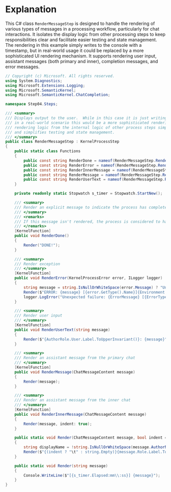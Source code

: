 # Explanation
This C# class `RenderMessageStep` is designed to handle the rendering of various types of messages in a processing workflow, particularly for chat interactions. It isolates the display logic from other processing steps to keep responsibilities clear and facilitate easier testing and state management. The rendering in this example simply writes to the console with a timestamp, but in real-world usage it could be replaced by a more sophisticated UI rendering mechanism. It supports rendering user input, assistant messages (both primary and inner), completion messages, and error messages.

```csharp
// Copyright (c) Microsoft. All rights reserved.
using System.Diagnostics;
using Microsoft.Extensions.Logging;
using Microsoft.SemanticKernel;
using Microsoft.SemanticKernel.ChatCompletion;

namespace Step04.Steps;

/// <summary>
/// Displays output to the user.  While in this case it is just writing to the console,
/// in a real-world scenario this would be a more sophisticated rendering system.  Isolating this
/// rendering logic from the internal logic of other process steps simplifies responsibility contract
/// and simplifies testing and state management.
/// </summary>
public class RenderMessageStep : KernelProcessStep
{
    public static class Functions
    {
        public const string RenderDone = nameof(RenderMessageStep.RenderDone);
        public const string RenderError = nameof(RenderMessageStep.RenderError);
        public const string RenderInnerMessage = nameof(RenderMessageStep.RenderInnerMessage);
        public const string RenderMessage = nameof(RenderMessageStep.RenderMessage);
        public const string RenderUserText = nameof(RenderMessageStep.RenderUserText);
    }

    private readonly static Stopwatch s_timer = Stopwatch.StartNew();

    /// <summary>
    /// Render an explicit message to indicate the process has completed in the expected state.
    /// </summary>
    /// <remarks>
    /// If this message isn't rendered, the process is considered to have failed.
    /// </remarks>
    [KernelFunction]
    public void RenderDone()
    {
        Render("DONE!");
    }

    /// <summary>
    /// Render exception
    /// </summary>
    [KernelFunction]
    public void RenderError(KernelProcessError error, ILogger logger)
    {
        string message = string.IsNullOrWhiteSpace(error.Message) ? "Unexpected failure" : error.Message;
        Render($"ERROR: {message} [{error.GetType().Name}]{Environment.NewLine}{error.StackTrace}");
        logger.LogError("Unexpected failure: {ErrorMessage} [{ErrorType}]", error.Message, error.Type);
    }

    /// <summary>
    /// Render user input
    /// </summary>
    [KernelFunction]
    public void RenderUserText(string message)
    {
        Render($"{AuthorRole.User.Label.ToUpperInvariant()}: {message}");
    }

    /// <summary>
    /// Render an assistant message from the primary chat
    /// </summary>
    [KernelFunction]
    public void RenderMessage(ChatMessageContent message)
    {
        Render(message);
    }

    /// <summary>
    /// Render an assistant message from the inner chat
    /// </summary>
    [KernelFunction]
    public void RenderInnerMessage(ChatMessageContent message)
    {
        Render(message, indent: true);
    }

    public static void Render(ChatMessageContent message, bool indent = false)
    {
        string displayName = !string.IsNullOrWhiteSpace(message.AuthorName) ? $" - {message.AuthorName}" : string.Empty;
        Render($"{(indent ? "\t" : string.Empty)}{message.Role.Label.ToUpperInvariant()}{displayName}: {message.Content}");
    }

    public static void Render(string message)
    {
        Console.WriteLine($"[{s_timer.Elapsed:mm\\:ss}] {message}");
    }
}
```